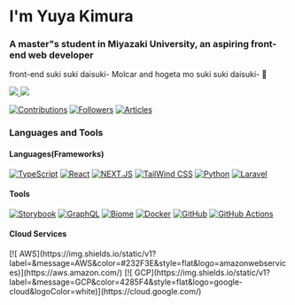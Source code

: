 <h1>I'm Yuya Kimura</h1>
<h3>A master"s student in Miyazaki University, an aspiring front-end web developer</h3>

front-end suki suki daisuki-
Molcar and hogeta mo suki suki daisuki- 🐹

<a href="https://x.com/Hogeta_KL" target="_blank" rel="noopener">
  <img src="https://img.shields.io/badge/-Twitter-1DA1F2?style=flat&amp;logo=twitter&amp;logoColor=white">
</a>
<a href="https://qiita.com/hogeta_KL" target="_blank" rel="noopener">
  <img src="https://img.shields.io/badge/-Qiita-55C500?style=flat&amp;logo=qiita&amp;logoColor=white">
</a>

[![Contributions](https://badgen.org/img/qiita/hogeta_KL/contributions?style=plastic)](https://qiita.com/hogeta_KL)
[![Followers](https://badgen.org/img/qiita/hogeta_KL/followers?style=plastic)](https://qiita.com/hogeta_KL)
[![Articles](https://badgen.org/img/qiita/hogeta_KL/articles?style=plastic)](https://qiita.com/hogeta_KL)

<h3>Languages and Tools</h3>

<h4>Languages(Frameworks)</h4>

[![ TypeScript](https://img.shields.io/static/v1?label=&message=TypeScript&color=3178C6&style=flat&logo=typescript&logoColor=white)](https://www.typescriptlang.org/)
[![ React](https://img.shields.io/static/v1?label=&message=React&color=61DAFB&style=flat&logo=React&logoColor=black)](https://reactjs.org/)
[![ NEXT.JS](https://img.shields.io/static/v1?label=&message=Next.js&color=232F3E&style=flat&logo=nextdotjs&logoColor=white)](https://nextjs.org/)
[![ TailWind CSS](https://img.shields.io/static/v1?label=&message=TailWind%20CSS&color=06B6D4&style=flat&logo=tailwindcss&logoColor=white)](https://tailwindcss.com/)
[![ Python](https://img.shields.io/static/v1?label=&message=Python&color=3776AB&style=flat&logo=python&logoColor=white)](https://www.python.org/)
[![ Laravel](https://img.shields.io/static/v1?label=&message=Laravel&color=#FF2D20&style=flat&logo=laravel&logoColor=white)](https://laravel.com/)

<h4>Tools</h4>

[![ Storybook](https://img.shields.io/static/v1?label=&message=Storybook&color=FF4785&style=flat&logo=storybook&logoColor=white)](<[https://reactjs.org/](https://storybook.js.org/)>)
[![ GraphQL](https://img.shields.io/static/v1?label=&message=GraphQL&color=E10098&style=flat&logo=graphql&logoColor=white)](https://graphql.org/)
[![ Biome](https://img.shields.io/static/v1?label=&message=Biome&color=#60A5FA&style=flat&logo=biome&logoColor=white)](https://biomejs.dev/)
[![ Docker](https://img.shields.io/static/v1?label=&message=Docker&color=2496ED&style=flat&logo=docker&logoColor=white)](https://www.docker.com/)
[![ GitHub](https://img.shields.io/static/v1?label=&message=GitHub&color=181717&style=flat&logo=github&logoColor=white)](https://github.com/features/)
[![ GitHub Actions](https://img.shields.io/static/v1?label=&message=GitHub%20Actions&color=2088FF&style=flat&logo=github%20actions&logoColor=white)](https://github.com/features/actions)

<h4>Cloud Services</h4>
[![ AWS](https://img.shields.io/static/v1?label=&message=AWS&color=#232F3E&style=flat&logo=amazonwebservices)](https://aws.amazon.com/)
[![ GCP](https://img.shields.io/static/v1?label=&message=GCP&color=4285F4&style=flat&logo=google-cloud&logoColor=white)](https://cloud.google.com/)
